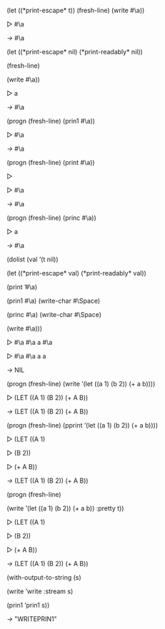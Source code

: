  

(let ((\*print-escape\* t)) (fresh-line) (write #\a)) 

&#9655; #\a 

*→* #\a 

(let ((\*print-escape\* nil) (\*print-readably\* nil)) 

(fresh-line) 

(write #\a)) 

&#9655; a 

*→* #\a 

(progn (fresh-line) (prin1 #\a)) 

&#9655; #\a 

*→* #\a 

(progn (fresh-line) (print #\a)) 

&#9655; 

&#9655; #\a 

*→* #\a 

(progn (fresh-line) (princ #\a)) 

&#9655; a 

*→* #\a 

(dolist (val ’(t nil)) 

(let ((\*print-escape\* val) (\*print-readably\* val)) 

(print ’#\a) 

(prin1 #\a) (write-char #\Space) 

(princ #\a) (write-char #\Space) 

(write #\a))) 

&#9655; #\a #\a a #\a 



 

 

&#9655; #\a #\a a a 

*→* NIL 

(progn (fresh-line) (write ’(let ((a 1) (b 2)) (+ a b)))) 

&#9655; (LET ((A 1) (B 2)) (+ A B)) 

*→* (LET ((A 1) (B 2)) (+ A B)) 

(progn (fresh-line) (pprint ’(let ((a 1) (b 2)) (+ a b)))) 

&#9655; (LET ((A 1) 

&#9655; (B 2)) 

&#9655; (+ A B)) 

*→* (LET ((A 1) (B 2)) (+ A B)) 

(progn (fresh-line) 

(write ’(let ((a 1) (b 2)) (+ a b)) :pretty t)) 

&#9655; (LET ((A 1) 

&#9655; (B 2)) 

&#9655; (+ A B)) 

*→* (LET ((A 1) (B 2)) (+ A B)) 

(with-output-to-string (s) 

(write ’write :stream s) 

(prin1 ’prin1 s)) 

*→* "WRITEPRIN1" 



 

 

